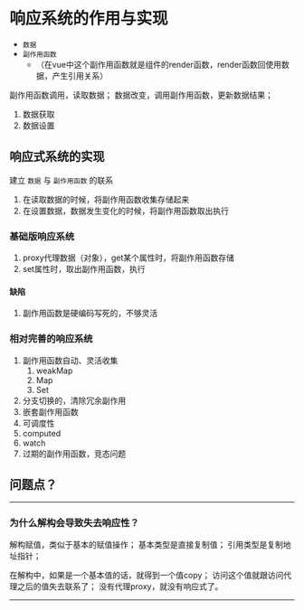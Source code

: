 # 响应系统的作用与实现

+ `数据`  
+ `副作用函数`
  + （在vue中这个副作用函数就是组件的render函数，render函数回使用数据，产生引用关系）

副作用函数调用，读取数据；
数据改变，调用副作用函数，更新数据结果；

1. 数据获取
2. 数据设置

## **响应式系统的实现**

建立 `数据` 与 `副作用函数` 的联系

1. 在读取数据的时候，将副作用函数收集存储起来
2. 在设置数据，数据发生变化的时候，将副作用函数取出执行

### 基础版响应系统

1. proxy代理数据（对象），get某个属性时，将副作用函数存储
2. set属性时，取出副作用函数，执行

#### 缺陷

1. 副作用函数是硬编码写死的，不够灵活

### 相对完善的响应系统

1. 副作用函数自动、灵活收集
   1. weakMap
   2. Map
   3. Set
2. 分支切换的，清除冗余副作用
3. 嵌套副作用函数
4. 可调度性
5. computed
6. watch
7. 过期的副作用函数，竞态问题

## 问题点？

---

### 为什么解构会导致失去响应性？

解构赋值，类似于基本的赋值操作；
基本类型是直接复制值；
引用类型是复制地址指针；

在解构中，如果是一个基本值的话，就得到一个值copy；
访问这个值就跟访问代理之后的值失去联系了；
没有代理proxy，就没有响应式了。

----
